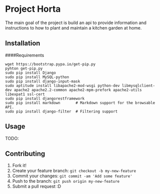 # Project Horta
The main goal of the project is build an api to provide information and instructions to how to plant and maintain a kitchen garden at home.

## Installation
####Requirements 

```
wget https://bootstrap.pypa.io/get-pip.py
pyhton get-pip.py
sudo pip install Django
sudo pip install MySQL-python
sudo pip install django-input-mask
sudo aptitude install libapache2-mod-wsgi python-dev libmysqlclient-dev apache2 apache2.2-common apache2-mpm-prefork apache2-utils libexpat1 ssl-cert
sudo pip install djangorestframework
sudo pip install markdown       # Markdown support for the browsable API.
sudo pip install django-filter  # Filtering support
```

## Usage
TODO: 

## Contributing
1. Fork it!
2. Create your feature branch: `git checkout -b my-new-feature`
3. Commit your changes: `git commit -am 'Add some feature'`
4. Push to the branch: `git push origin my-new-feature`
5. Submit a pull request :D
